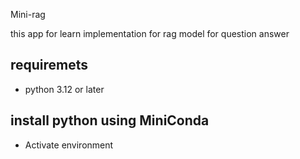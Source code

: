 Mini-rag

this app for learn implementation for rag model for question answer


## requiremets 

- python 3.12 or later

## install python using MiniConda

- Activate environment

